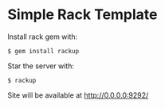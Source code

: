 Simple Rack Template
====================

Install rack gem with:

    $ gem install rackup

Star the server with:

    $ rackup

Site will be available at http://0.0.0.0:9292/
